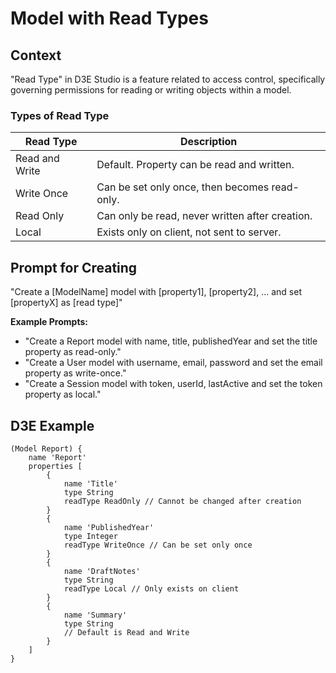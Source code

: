 # Model with Read Types

## Context

"Read Type" in D3E Studio is a feature related to access control, specifically governing permissions for reading or writing objects within a model.

### Types of Read Type

| Read Type      | Description                                      |
| -------------- | ------------------------------------------------ |
| Read and Write | Default. Property can be read and written.       |
| Write Once     | Can be set only once, then becomes read-only.    |
| Read Only      | Can only be read, never written after creation.  |
| Local          | Exists only on client, not sent to server.       |

## Prompt for Creating

"Create a [ModelName] model with [property1], [property2], ... and set [propertyX] as [read type]"

**Example Prompts:**

- "Create a Report model with name, title, publishedYear and set the title property as read-only."
- "Create a User model with username, email, password and set the email property as write-once."
- "Create a Session model with token, userId, lastActive and set the token property as local."

## D3E Example

```d3e
(Model Report) {
    name 'Report'
    properties [
        {
            name 'Title'
            type String
            readType ReadOnly // Cannot be changed after creation
        }
        {
            name 'PublishedYear'
            type Integer
            readType WriteOnce // Can be set only once
        }
        {
            name 'DraftNotes'
            type String
            readType Local // Only exists on client
        }
        {
            name 'Summary'
            type String
            // Default is Read and Write
        }
    ]
}
``` 